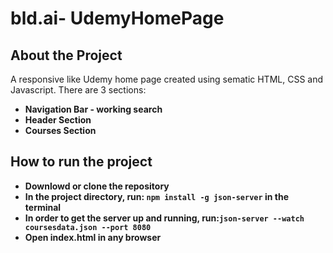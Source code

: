 # bld.ai- UdemyHomePage

## About the Project

A responsive like Udemy home page created using sematic HTML, CSS and Javascript. There are 3 sections:

- **Navigation Bar - working search**
- **Header Section**
- **Courses Section**

## How to run the project

- **Downlowd or clone the repository**
- **In the project directory, run: `npm install -g json-server` in the terminal**
- **In order to get the server up and running, run:`json-server --watch coursesdata.json --port 8080`**
- **Open index.html in any browser**
